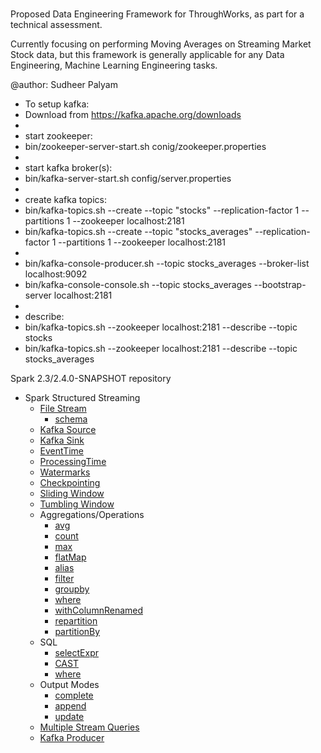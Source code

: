 ### 
Proposed Data Engineering Framework for ThroughWorks, as part for a technical assessment.

Currently focusing on performing Moving Averages on Streaming Market Stock data, but this framework is generally applicable for any Data Engineering, Machine Learning Engineering tasks.

@author: Sudheer Palyam


  * To setup kafka:
  * Download from https://kafka.apache.org/downloads
  *
  * start zookeeper:
  * bin/zookeeper-server-start.sh conig/zookeeper.properties
  *
  * start kafka broker(s):
  * bin/kafka-server-start.sh config/server.properties
  *
  * create kafka topics:
  * bin/kafka-topics.sh --create --topic "stocks" --replication-factor 1 --partitions 1 --zookeeper localhost:2181
  * bin/kafka-topics.sh --create --topic "stocks_averages" --replication-factor 1 --partitions 1 --zookeeper localhost:2181
  *
  * bin/kafka-console-producer.sh --topic stocks_averages --broker-list localhost:9092
  * bin/kafka-console-console.sh --topic stocks_averages --bootstrap-server localhost:2181
  *
  * describe:
  * bin/kafka-topics.sh --zookeeper localhost:2181 --describe --topic stocks 
  * bin/kafka-topics.sh --zookeeper localhost:2181 --describe --topic stocks_averages

Spark 2.3/2.4.0-SNAPSHOT repository

- Spark Structured Streaming
  - [File Stream](src/main/scala/au/com/thoughtworks/assessment/spark/streaming/HelloStructredStreaming.scala#L23)
    - [schema](src/main/scala/au/com/thoughtworks/assessment/spark/streaming/StreamingAggregations.scala#L30)
  - [Kafka Source](src/main/scala/au/com/thoughtworks/assessment/spark/streaming/KafkaSourceStreaming.scala#L58-L64)
  - [Kafka Sink](src/main/scala/au/com/thoughtworks/assessment/spark/streaming/KafkaSourceStreaming.scala#L96-L109)
  - [EventTime](src/main/scala/au/com/thoughtworks/assessment/spark/streaming/KafkaSourceStreaming.scala#L79)
  - [ProcessingTime](src/main/scala/au/com/thoughtworks/assessment/spark/streaming/KafkaSourceStreaming.scala#L80)
  - [Watermarks](src/main/scala/au/com/thoughtworks/assessment/spark/streaming/KafkaSourceStreaming.scala#L77)
  - [Checkpointing](src/main/scala/au/com/thoughtworks/assessment/spark/streaming/KafkaSourceStreaming.scala#L104)
  - [Sliding Window](src/main/scala/au/com/thoughtworks/assessment/spark/streaming/KafkaSourceStreaming.scala#L78)
  - [Tumbling Window](src/main/scala/au/com/thoughtworks/assessment/spark/streaming/KafkaSourceStreaming.scala#L79)
  - Aggregations/Operations
     - [avg](src/main/scala/au/com/thoughtworks/assessment/spark/streaming/KafkaSourceStreaming.scala#L81)
     - [count](src/main/scala/au/com/thoughtworks/assessment/spark/streaming/SocketSourceStreaming.scala#L37)
     - [max](src/main/scala/au/com/thoughtworks/assessment/spark/streaming/StreamingAggregations.scala#L45)
     - [flatMap](src/main/scala/au/com/thoughtworks/assessment/spark/streaming/HelloStructredStreaming.scala#L28)
     - [alias](src/main/scala/au/com/thoughtworks/assessment/spark/streaming/KafkaSourceStreaming.scala#L81)
     - [filter](src/main/scala/au/com/thoughtworks/assessment/spark/streaming/KafkaSourceStreaming.scala#L82)
     - [groupby](src/main/scala/au/com/thoughtworks/assessment/spark/streaming/KafkaSourceStreaming.scala#L79)
     - [where](src/main/scala/au/com/thoughtworks/assessment/spark/streaming/StreamingAggregations.scala#L56)
     - [withColumnRenamed](src/main/scala/au/com/thoughtworks/assessment/spark/streaming/StreamingAggregations.scala#L48)
     - [repartition](src/main/scala/au/com/thoughtworks/assessment/spark/streaming/StreamingAggregations.scala#L57)
     - [partitionBy](src/main/scala/au/com/thoughtworks/assessment/spark/streaming/StreamingAggregations.scala#L62)
  - SQL
    - [selectExpr](src/main/scala/au/com/thoughtworks/assessment/spark/streaming/KafkaSourceStreaming.scala#L67)
    - [CAST](src/main/scala/au/com/thoughtworks/assessment/spark/streaming/KafkaSourceStreaming.scala#L67)
    - [where](src/main/scala/au/com/thoughtworks/assessment/spark/streaming/StreamingAggregations.scala#L56)
  - Output Modes
    - [complete](src/main/scala/au/com/thoughtworks/assessment/spark/streaming/KafkaSourceStreaming.scala#L106)
    - [append](src/main/scala/au/com/thoughtworks/assessment/spark/streaming/KafkaSourceStreaming.scala#L107)
    - [update](src/main/scala/au/com/thoughtworks/assessment/spark/streaming/KafkaSourceStreaming.scala#L108)
  - [Multiple Stream Queries](src/main/scala/au/com/thoughtworks/assessment/spark/streaming/KafkaSourceStreaming.scala#L111)
  - [Kafka Producer](src/main/scala/au/com/thoughtworks/assessment/spark/util/RandomStocksKafkaProducer.scala)